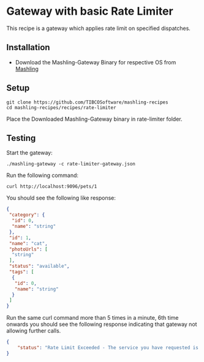 # Gateway with basic Rate Limiter
This recipe is a gateway which applies rate limit on specified dispatches.

## Installation
* Download the Mashling-Gateway Binary for respective OS from [Mashling](https://github.com/TIBCOSoftware/mashling/tree/master#installation-and-usage)

## Setup
```
git clone https://github.com/TIBCOSoftware/mashling-recipes
cd mashling-recipes/recipes/rate-limiter
```
Place the Downloaded Mashling-Gateway binary in rate-limiter folder.

## Testing
Start the gateway:
```
./mashling-gateway -c rate-limiter-gateway.json
```

Run the following command:
```
curl http://localhost:9096/pets/1
```

You should see the following like response:
```json
{
 "category": {
  "id": 0,
  "name": "string"
 },
 "id": 1,
 "name": "cat",
 "photoUrls": [
  "string"
 ],
 "status": "available",
 "tags": [
  {
   "id": 0,
   "name": "string"
  }
 ]
}
```

Run the same curl command more than 5 times in a minute, 6th time onwards you should see the following response indicating that gateway not allowing further calls.

```json
{
    "status": "Rate Limit Exceeded - The service you have requested is over-capacity."
}
```
